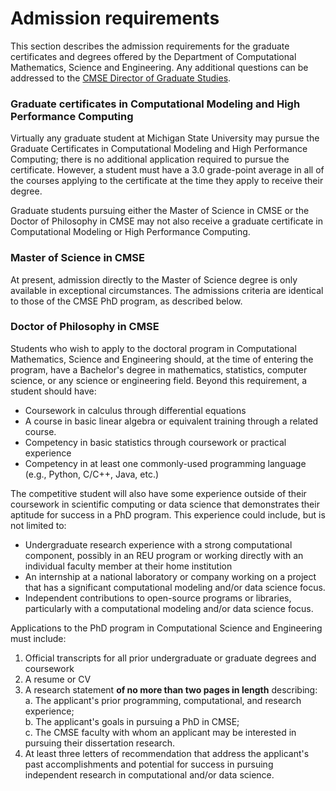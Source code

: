 # Admission requirements

This section describes the admission requirements for the graduate certificates and degrees offered by the Department of Computational Mathematics, Science and Engineering.  Any additional questions can be addressed to the [CMSE Director of Graduate Studies](mailto:fill@this.in).

### Graduate certificates in Computational Modeling and High Performance Computing

Virtually any graduate student at Michigan State University may pursue the Graduate Certificates in Computational Modeling and High Performance Computing; there is no additional application required to pursue the certificate.  However, a student must have a 3.0 grade-point average in all of the courses applying to the certificate at the time they apply to receive their degree.

Graduate students pursuing either the Master of Science in CMSE or the Doctor of Philosophy in CMSE may not also receive a graduate certificate in Computational Modeling or High Performance Computing.

### Master of Science in CMSE  

At present, admission directly to the Master of Science degree is only available in exceptional circumstances.  The admissions criteria are identical to those of the CMSE PhD program, as described below.

### Doctor of Philosophy in CMSE  

Students who wish to apply to the doctoral program in Computational Mathematics, Science and Engineering should, at the time of entering the program, have a Bachelor's degree in mathematics, statistics, computer science, or any science or engineering field.  Beyond this requirement, a student should have:

* Coursework in calculus through differential equations
* A course in basic linear algebra or equivalent training through a related course.
* Competency in basic statistics through coursework or practical experience
* Competency in at least one commonly-used programming language (e.g., Python, C/C++, Java, etc.)

The competitive student will also have some experience outside of their coursework in scientific computing or data science that demonstrates their aptitude for success in a PhD program.  This experience could include, but is not limited to:  

* Undergraduate research experience with a strong computational component, possibly in an REU program or working directly with an individual faculty member at their home institution
* An internship at a national laboratory or company working on a project that has a significant computational modeling and/or data science focus.
* Independent contributions to open-source programs or libraries, particularly with a computational modeling and/or data science focus.

Applications to the PhD program in Computational Science and Engineering must include:

1. Official transcripts for all prior undergraduate or graduate degrees and coursework
2. A resume or CV
3. A research statement **of no more than two pages in length** describing:  
  a. The applicant's prior programming, computational, and research experience;  
  b. The applicant's goals in pursuing a PhD in CMSE;  
  c. The CMSE faculty with whom an applicant may be interested in pursuing their dissertation research.  
4. At least three letters of recommendation that address the applicant's past accomplishments and potential for success in pursuing independent research in computational and/or data science.

